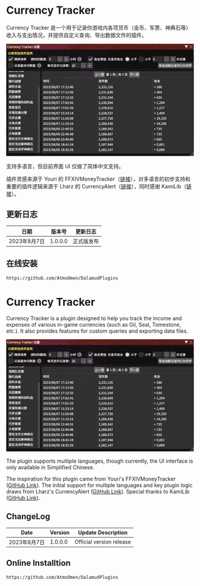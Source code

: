 # Currency Tracker

Currency Tracker 是一个用于记录你游戏内各项货币（金币、军票、神典石等）收入与支出情况，并提供自定义查询、导出数据文件的插件。

![Currency Tracker](https://raw.githubusercontent.com/AtmoOmen/CurrencyTracker/master/Assets/img1.png)

支持多语言，但目前界面 UI 仅做了简体中文支持。

插件灵感来源于 Youri 的 FFXIVMoneyTracker（[链接](https://github.com/yschuurmans/FFXIVMoneyTracker)），对多语言的初步支持和重要的插件逻辑来源于 Lharz 的 CurrencyAlert（[链接](https://github.com/Lharz/xiv-currency-alert)），同时感谢 KamiLib（[链接](https://github.com/MidoriKami/KamiLib)）。

## 更新日志

| 日期          | 版本号      | 更新日志                   |
|---------------|-------------|----------------------------|
| 2023年8月7日  | 1.0.0.0     | 正式版发布                 |

## 在线安装
```
https://github.com/AtmoOmen/DalamudPlugins
```

# Currency Tracker

Currency Tracker is a plugin designed to help you track the income and expenses of various in-game currencies (such as Gil, Seal, Tomestone, etc.). It also provides features for custom queries and exporting data files.

![Currency Tracker](https://raw.githubusercontent.com/AtmoOmen/CurrencyTracker/master/Assets/img1.png)

The plugin supports multiple languages, though currently, the UI interface is only available in Simplified Chinese.

The inspiration for this plugin came from Youri's FFXIVMoneyTracker ([GitHub Link](https://github.com/yschuurmans/FFXIVMoneyTracker)). The initial support for multiple languages and key plugin logic draws from Lharz's CurrencyAlert ([GitHub Link](https://github.com/Lharz/xiv-currency-alert)). Special thanks to KamiLib ([GitHub Link](https://github.com/MidoriKami/KamiLib)).

## ChangeLog

| Date          | Version     | Update Description           |
|---------------|-------------|------------------------------|
| 2023年8月7日  | 1.0.0.0     | Official version release     |

## Online Installtion
```
https://github.com/AtmoOmen/DalamudPlugins
```